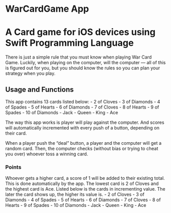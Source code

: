 # WarCardGame App

# A Card game for iOS devices using Swift Programming Language

There is just a simple rule that you must know when playing War Card Game. Luckily, when playing on the computer, will the computer — all of this is figured out for you, but you should know the rules so you can plan your strategy when you play.

## Usage and Functions
This app contains 13 cards listed below:
	- 2 of Cloves
	- 3 of Diamonds
	- 4 of Spades
	- 5 of Hearts
	- 6 of Diamonds
	- 7 of Cloves
	- 8 of Hearts
	- 9 of Spades
	- 10 of Diamonds
	- Jack
	- Queen
	- King
	- Ace

The way this app works is player will play against the computer. And scores will automatically incremented with every push of a button, depending on their card.

When a player push the “deal” button, a player and the computer will get a random card. Then, the computer checks (without bias or trying to cheat you over) whoever toss a winning card.

### Points
Whoever gets a higher card, a score of 1 will be added to their existing total. This is done automatically by the app.
The lowest card is 2 of Cloves and the highest card is Ace. Listed below is the cards in incrementing value. The later the card shows up, the higher its value is.
	- 2 of Cloves
	- 3 of Diamonds
	- 4 of Spades
	- 5 of Hearts
	- 6 of Diamonds
	- 7 of Cloves
	- 8 of Hearts
	- 9 of Spades
	- 10 of Diamonds
	- Jack
	- Queen
	- King
	- Ace

